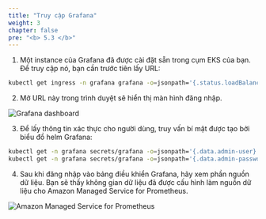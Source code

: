 ```yaml
---
title: "Truy cập Grafana"
weight: 3
chapter: false
pre: "<b> 5.3 </b>"
---
```



1. Một instance của Grafana đã được cài đặt sẵn trong cụm EKS của bạn. Để truy cập nó, bạn cần trước tiên lấy URL:


```bash
kubectl get ingress -n grafana grafana -o=jsonpath='{.status.loadBalancer.ingress[0].hostname}'
```


2. Mở URL này trong trình duyệt sẽ hiển thị màn hình đăng nhập.

![Grafana dashboard](/EKS-Workshop-4/images/0007/0003.png?featherlight=false&width=60pc)


3. Để lấy thông tin xác thực cho người dùng, truy vấn bí mật được tạo bởi biểu đồ helm Grafana:

```bash
kubectl get -n grafana secrets/grafana -o=jsonpath='{.data.admin-user}' | base64 -d
kubectl get -n grafana secrets/grafana -o=jsonpath='{.data.admin-password}' | base64 -d
```

4. Sau khi đăng nhập vào bảng điều khiển Grafana, hãy xem phần nguồn dữ liệu. Bạn sẽ thấy không gian dữ liệu đã được cấu hình làm nguồn dữ liệu cho Amazon Managed Service for Prometheus.

![Amazon Managed Service for Prometheus](/EKS-Workshop-4/images/0007/0004.png?featherlight=false&width=90pc)